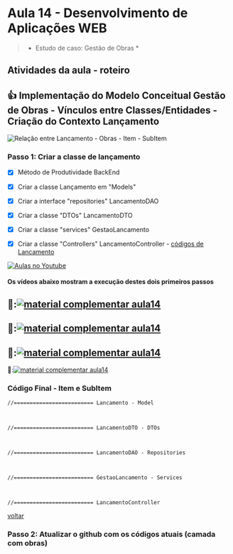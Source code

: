 # Aula 14 - Desenvolvimento de Aplicações WEB

> 
> 
>  * Estudo de caso: Gestão de Obras *


## Atividades da aula - roteiro

## :+1: Implementação do Modelo Conceitual Gestão de Obras - Vínculos entre Classes/Entidades - Criação do Contexto Lançamento

![Relação entre Lancamento - Obras - Item - SubItem](https://github.com/marcoswagner-commits/gestao_obras_aula_daw/blob/f99cca49fd5da210b29f6561a20e5a33c65a049d/documentos/modelo-conceitual-completo.png)

### Passo 1: Criar a classe de lançamento
- [x] Método de Produtividade BackEnd
- [x] Criar a classe Lançamento em "Models"
- [x] Criar a interface "repositories" LancamentoDAO
- [x] Criar a classe "DTOs" LancamentoDTO
- [x] Criar a classe "services" GestaoLancamento
- [x] Criar a classe "Controllers" LancamentoController - [códigos de Lancamento](#código-final---item-e-subitem)


[![Aulas no Youtube](https://github.com/marcoswagner-commits/gestao_obras_aula_daw/blob/cb3e2ea9547f9ddc831277f07919c3e78451eb92/yt-icon.png)](https://www.youtube.com/channel/UCfO-aJxKLqau0TnL0AfNAvA)
####  Os vídeos abaixo mostram a execução destes dois primeiros passos

🥇:[![material complementar aula14](https://github.com/marcoswagner-commits/gestao_obras_aula_daw/blob/27a04caaa2d7675820eb14a0ec76d0c4a60575d5/documentos/Capa_Aula15.png)](https://www.youtube.com/watch?v=TCSLJU4TNlo)
-
🥈:[![material complementar aula14](https://github.com/marcoswagner-commits/gestao_obras_aula_daw/blob/27a04caaa2d7675820eb14a0ec76d0c4a60575d5/documentos/Capa_Aula15.png)](https://www.youtube.com/watch?v=hLZkcOfJvNc)
-
🥉:[![material complementar aula14](https://github.com/marcoswagner-commits/gestao_obras_aula_daw/blob/27a04caaa2d7675820eb14a0ec76d0c4a60575d5/documentos/Capa_Aula15.png)](https://www.youtube.com/watch?v=sjmjxv4HqEE)
-
🥉:[![material complementar aula14](https://github.com/marcoswagner-commits/gestao_obras_aula_daw/blob/27a04caaa2d7675820eb14a0ec76d0c4a60575d5/documentos/Capa_Aula15.png)](https://www.youtube.com/watch?v=jJCiOM1JigM)




### Código Final - Item e SubItem

```
//========================= Lancamento - Model



//========================= LancamentoDTO - DTOs



//========================= LancamentoDAO - Repositories



//========================= GestaoLancamento - Services



//========================= LancamentoController

```
[voltar](#passo-2-criar-a-classe-de-lançamento)


### Passo 2: Atualizar o github com os códigos atuais (camada com obras)

